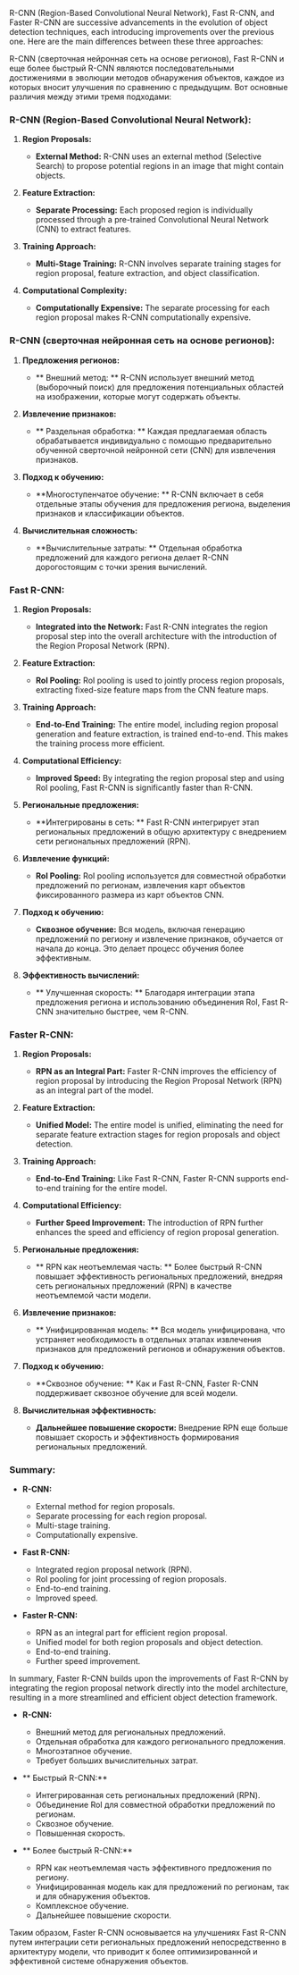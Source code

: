 
R-CNN (Region-Based Convolutional Neural Network), Fast R-CNN, and Faster R-CNN are successive advancements in the evolution of object detection techniques, each introducing improvements over the previous one. Here are the main differences between these three approaches:

R-CNN (сверточная нейронная сеть на основе регионов), Fast R-CNN и еще более быстрый R-CNN являются последовательными достижениями в эволюции методов обнаружения объектов, каждое из которых вносит улучшения по сравнению с предыдущим. Вот основные различия между этими тремя подходами:

### R-CNN (Region-Based Convolutional Neural Network):

1. **Region Proposals:**
   - **External Method:** R-CNN uses an external method (Selective Search) to propose potential regions in an image that might contain objects.

2. **Feature Extraction:**
   - **Separate Processing:** Each proposed region is individually processed through a pre-trained Convolutional Neural Network (CNN) to extract features.

3. **Training Approach:**
   - **Multi-Stage Training:** R-CNN involves separate training stages for region proposal, feature extraction, and object classification.

4. **Computational Complexity:**
   - **Computationally Expensive:** The separate processing for each region proposal makes R-CNN computationally expensive.


### R-CNN (сверточная нейронная сеть на основе регионов):

1. **Предложения регионов:**
   - ** Внешний метод: ** R-CNN использует внешний метод (выборочный поиск) для предложения потенциальных областей на изображении, которые могут содержать объекты.

2. **Извлечение признаков:**
   - ** Раздельная обработка: ** Каждая предлагаемая область обрабатывается индивидуально с помощью предварительно обученной сверточной нейронной сети (CNN) для извлечения признаков.

3. **Подход к обучению:**
   - **Многоступенчатое обучение: ** R-CNN включает в себя отдельные этапы обучения для предложения региона, выделения признаков и классификации объектов.

4. **Вычислительная сложность:**
   - **Вычислительные затраты: ** Отдельная обработка предложений для каждого региона делает R-CNN дорогостоящим с точки зрения вычислений.
### Fast R-CNN:

1. **Region Proposals:**
   - **Integrated into the Network:** Fast R-CNN integrates the region proposal step into the overall architecture with the introduction of the Region Proposal Network (RPN).

2. **Feature Extraction:**
   - **RoI Pooling:** RoI pooling is used to jointly process region proposals, extracting fixed-size feature maps from the CNN feature maps.

3. **Training Approach:**
   - **End-to-End Training:** The entire model, including region proposal generation and feature extraction, is trained end-to-end. This makes the training process more efficient.

4. **Computational Efficiency:**
   - **Improved Speed:** By integrating the region proposal step and using RoI pooling, Fast R-CNN is significantly faster than R-CNN.

1. **Региональные предложения:**
   - **Интегрированы в сеть: ** Fast R-CNN интегрирует этап региональных предложений в общую архитектуру с внедрением сети региональных предложений (RPN).

2. **Извлечение функций:**
   - **RoI Pooling:** RoI pooling используется для совместной обработки предложений по регионам, извлечения карт объектов фиксированного размера из карт объектов CNN.

3. **Подход к обучению:**
   - **Сквозное обучение:** Вся модель, включая генерацию предложений по региону и извлечение признаков, обучается от начала до конца. Это делает процесс обучения более эффективным.

4. **Эффективность вычислений:**
   - ** Улучшенная скорость: ** Благодаря интеграции этапа предложения региона и использованию объединения RoI, Fast R-CNN значительно быстрее, чем R-CNN.


### Faster R-CNN:

1. **Region Proposals:**
   - **RPN as an Integral Part:** Faster R-CNN improves the efficiency of region proposal by introducing the Region Proposal Network (RPN) as an integral part of the model.

2. **Feature Extraction:**
   - **Unified Model:** The entire model is unified, eliminating the need for separate feature extraction stages for region proposals and object detection.

3. **Training Approach:**
   - **End-to-End Training:** Like Fast R-CNN, Faster R-CNN supports end-to-end training for the entire model.

4. **Computational Efficiency:**
   - **Further Speed Improvement:** The introduction of RPN further enhances the speed and efficiency of region proposal generation.

1. **Региональные предложения:**
   - ** RPN как неотъемлемая часть: ** Более быстрый R-CNN повышает эффективность региональных предложений, внедряя сеть региональных предложений (RPN) в качестве неотъемлемой части модели.

2. **Извлечение признаков:**
   - ** Унифицированная модель: ** Вся модель унифицирована, что устраняет необходимость в отдельных этапах извлечения признаков для предложений регионов и обнаружения объектов.

3. **Подход к обучению:**
   - **Сквозное обучение: ** Как и Fast R-CNN, Faster R-CNN поддерживает сквозное обучение для всей модели.

4. **Вычислительная эффективность:**
   - **Дальнейшее повышение скорости:** Внедрение RPN еще больше повышает скорость и эффективность формирования региональных предложений.

### Summary:

- **R-CNN:**
  - External method for region proposals.
  - Separate processing for each region proposal.
  - Multi-stage training.
  - Computationally expensive.

- **Fast R-CNN:**
  - Integrated region proposal network (RPN).
  - RoI pooling for joint processing of region proposals.
  - End-to-end training.
  - Improved speed.

- **Faster R-CNN:**
  - RPN as an integral part for efficient region proposal.
  - Unified model for both region proposals and object detection.
  - End-to-end training.
  - Further speed improvement.

In summary, Faster R-CNN builds upon the improvements of Fast R-CNN by integrating the region proposal network directly into the model architecture, resulting in a more streamlined and efficient object detection framework.

- **R-CNN:**
  - Внешний метод для региональных предложений.
  - Отдельная обработка для каждого регионального предложения.
  - Многоэтапное обучение.
  - Требует больших вычислительных затрат.

- ** Быстрый R-CNN:**
  - Интегрированная сеть региональных предложений (RPN).
  - Объединение RoI для совместной обработки предложений по регионам.
  - Сквозное обучение.
  - Повышенная скорость.

- ** Более быстрый R-CNN:**
  - RPN как неотъемлемая часть эффективного предложения по региону.
  - Унифицированная модель как для предложений по регионам, так и для обнаружения объектов.
  - Комплексное обучение.
  - Дальнейшее повышение скорости.

Таким образом, Faster R-CNN основывается на улучшениях Fast R-CNN путем интеграции сети региональных предложений непосредственно в архитектуру модели, что приводит к более оптимизированной и эффективной системе обнаружения объектов.